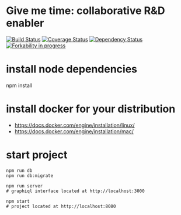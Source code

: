 # Give me time: collaborative R&D enabler 

[![Build Status](https://travis-ci.org/prevostc/givemetime.svg?branch=master)](https://travis-ci.org/prevostc/givemetime)
[![Coverage Status](https://coveralls.io/repos/github/prevostc/givemetime/badge.svg?branch=master)](https://coveralls.io/github/prevostc/givemetime?branch=master)
[![Dependency Status](https://www.versioneye.com/user/projects/576040de4931050040054918/badge.svg?style=flat)](https://www.versioneye.com/user/projects/576040de4931050040054918)
[![Forkability in progress](https://img.shields.io/badge/forkable-63%-blue.svg)](https://basicallydan.github.io/forkability/?u=prevostc&r=givemetime&l=nodejs)

# install node dependencies

npm install

# install docker for your distribution

- https://docs.docker.com/engine/installation/linux/
- https://docs.docker.com/engine/installation/mac/

# start project

    npm run db
    npm run db:migrate

    npm run server
    # graphiql interface located at http://localhost:3000

    npm start
    # project located at http://localhost:8080
